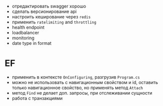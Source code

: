 - отредактировать swagger хорошо
- сделать версионирование api
- настроить кеширование через `redis`
- применить `ratelimiting` and `throttling`
- health endpoint
- loadbalancer
- monitoring
- date type in format


# EF
- применить в контексте `OnConfiguring`, разгрузив `Program.cs`
- можно не использовать с навигационным свойством и id, оставить только навигационное свойство, но применять метод `Attach`
- метод `Find` не делает доп. запросы, при отслеживании сущности
- работа с транзакциями

